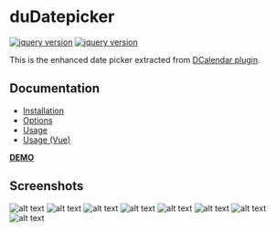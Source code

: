 duDatepicker
=========
[![jquery version](https://img.shields.io/npm/dt/@dmuy/jquery-datepicker?style=flat-square)](https://www.npmjs.com/package/@dmuy/jquery-datepicker)
[![jquery version](https://img.shields.io/npm/dt/@dmuy/datepicker?style=flat-square)](https://www.npmjs.com/package/@dmuy/datepicker)

This is the enhanced date picker extracted from [DCalendar plugin](https://github.com/dmuy/DCalendar).

## Documentation
* [Installation](https://github.com/dmuy/duDatepicker/wiki/Installation)
* [Options](https://github.com/dmuy/duDatepicker/wiki/Options)
* [Usage](https://github.com/dmuy/duDatepicker/wiki/Usage)
* [Usage (Vue)](https://github.com/dmuy/duDatepicker/wiki/Usage-(Vue))

[**DEMO**](https://dmuy.github.io/duDatepicker/)

## Screenshots
![alt text](https://i.imgur.com/cBFuALu.png "Date picker")
![alt text](https://i.imgur.com/DHtNcEN.png "with Clear button")
![alt text](https://i.imgur.com/iBYl49d.png "Months view")
![alt text](https://i.imgur.com/wgvJYCf.png "Years view")
![alt text](https://i.imgur.com/cezrhRv.png "Date range mode")
![alt text](https://i.imgur.com/KZxDxsW.png "Dark theme")
![alt text](https://i.imgur.com/Gqt8UzL.png "Inline date picker")
![alt text](https://i.imgur.com/5YfbZm9.png "Inline range date picker")
